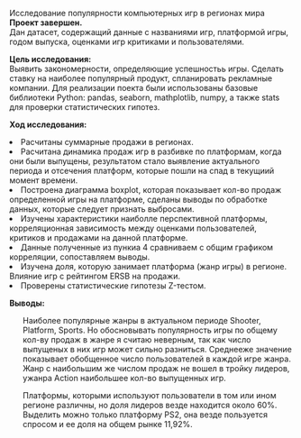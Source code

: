 Исследование популярности компьютерных игр в регионах мира<br>
<b>Проект завершен.</b><br>
Дан датасет, содержащий данные с названиями игр, платформой игры, годом выпуска, оценками игр критиками и пользователями.

<b>Цель исследования:</b><br>
Выявить закономерности, определяющие успешностьь игры. Сделать ставку на наиболее популярный продукт, спланировать рекламные компании.
Для реализации поекта были использованы базовые библиотеки Python: pandas, seaborn, mathplotlib, numpy,  а также stats для проверки статистических гипотез.

<b>Ход исследования:</b><br>
<li>Расчитаны суммарные продажи в регионах.</li>
<li>Расчитана динамика продаж игр в разбивке по платформам, когда они были выпущены, результатом стало выявление актуального периода и отсечения платформ, которые пошли на спад в текущиий момент времени.</li>
<li>Построена диаграмма boxplot, которая показывает кол-во продаж определенной игры на платформе, сделаны выводы по обработке данных, которые следует признать выбросами.</li>
<li>Изучены характеристики наиболле перспективной платформы, корреляционная зависимость между оценками пользователей, критиков и продажами на данной платформе.</li>
<li>Данные полученные из пункиа 4 сравниваем с общим графиком корреляции, сопоставляем выводы.</li>
<li>Изучена доля, которую занимает платформа (жанр игры) в регионе. Влияние игр с рейтингом ERSB на продажи.</li>
<li>Проверены статистические гипотезы Z-тестом.</li>

<b>Выводы:</b><br>
<ol>Наиболее популярные жанры в актуальном периоде Shooter, Platform, Sports. Но обосновывать популярность игры по общему кол-ву продаж в жанре я считаю неверным, так как число выпущеных в них игр может сильно разниться. Среднееже значение показывает обобщенное число пользователей в каждой игре жанра. Жанр с наибольшим же числом продаж не вошел в тройку лидеров, ужанра Action наибольшее кол-во выпущенных игр.</ol>
<ol>Платформы, которыми используют пользователи в том или ином регионе различны, но доля лидеров везде находится около 60%. Выделить можно только платформу PS2, она везде пользуется спросом и ее доля на общем рынке 11,92%.</ol>
